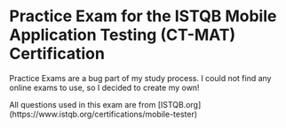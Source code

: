 # Practice Exam for the ISTQB Mobile Application Testing (CT-MAT) Certification

<p>Practice Exams are a bug part of my study process. I could not find any online exams to use, so I decided to create my own!</p>

<p>All questions used in this exam are from [ISTQB.org](https://www.istqb.org/certifications/mobile-tester)</p>
